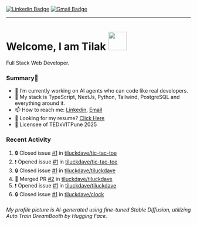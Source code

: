 [![Linkedin Badge](https://img.shields.io/badge/-tiluckdave-blue?style=flat-square&logo=Linkedin&logoColor=white&link=https://www.linkedin.com/in/tiluckdave/)](https://www.linkedin.com/in/tiluckdave/)
[![Gmail Badge](https://img.shields.io/badge/-hello@tiluckdave.in-c14438?style=flat-square&logo=Gmail&logoColor=white&link=mailto:hello@tiluckdave.in)](mailto:hello@tiluckdave.in)

---

# Welcome, I am Tilak <img src="https://media.giphy.com/media/mGcNjsfWAjY5AEZNw6/giphy.gif" width="50">
Full Stack Web Developer.

### Summary👋
- 🔭 I’m currently working on AI agents who can code like real developers.
- 🧠 My stack is TypeScript, NextJs, Python, Tailwind, PostgreSQL and everything around it.
- 📫 How to reach me: [Linkedin](https://www.linkedin.com/in/tiluckdave/), [Email](mailto:hello@tiluckdave.in)
- 📄 Looking for my resume? [Click Here](https://tiluckdave.in/resume.pdf)
- 🎤 Licensee of TEDxVITPune 2025

### Recent Activity
<!--START_SECTION:activity-->
1. 🔒 Closed issue [#1](https://github.com/tiluckdave/tic-tac-toe/issues/1) in [tiluckdave/tic-tac-toe](https://github.com/tiluckdave/tic-tac-toe)
2. ❗ Opened issue [#1](https://github.com/tiluckdave/tic-tac-toe/issues/1) in [tiluckdave/tic-tac-toe](https://github.com/tiluckdave/tic-tac-toe)
3. 🔒 Closed issue [#1](https://github.com/tiluckdave/tiluckdave/issues/1) in [tiluckdave/tiluckdave](https://github.com/tiluckdave/tiluckdave)
4. 🎉 Merged PR [#2](https://github.com/tiluckdave/tiluckdave/pull/2) in [tiluckdave/tiluckdave](https://github.com/tiluckdave/tiluckdave)
5. ❗ Opened issue [#1](https://github.com/tiluckdave/tiluckdave/issues/1) in [tiluckdave/tiluckdave](https://github.com/tiluckdave/tiluckdave)
6. 🔒 Closed issue [#1](https://github.com/tiluckdave/clock/issues/1) in [tiluckdave/clock](https://github.com/tiluckdave/clock)
<!--END_SECTION:activity-->




###### My profile picture is AI-generated using fine-tuned Stable Diffusion, utilizing Auto Train DreamBooth by Hugging Face.
